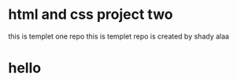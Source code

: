 # html and css project two
this is templet one repo
this is templet repo is created by shady alaa 
<h1>hello</h1>
